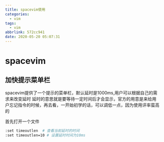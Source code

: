 ```yaml
---
title: spacevim使用
categories:
  - vim
tags:
  - vim
abbrlink: 572cc941
date: 2020-05-20 05:07:31
---
```


<!-- @import "[TOC]" {cmd="toc" depthFrom=1 depthTo=6 orderedList=false} -->


<!-- more -->


# spacevim


## 加快提示菜单栏
spacevim提供了一个提示的菜单栏，默认延时是1000ms,用户可以根据自己的需求来改变延时
延时的意思就是要等待一定时间后才会显示，官方的用意是来给用户忘记指令的时候，再去看，一开始初学的话，可以调低一点，因为使用评率蛮高的 

首先打开一个文件
```bash
:set timeoutlen  # 查看当前延时的时间
:set timeoutlen=10 # 设置延时时间为10ms
```